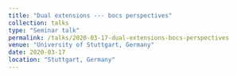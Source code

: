```yaml
---
title: "Dual extensions --- bocs perspectives"
collection: talks
type: "Seminar talk"
permalink: /talks/2020-03-17-dual-extensions-bocs-perspectives
venue: "University of Stuttgart, Germany"
date: 2020-03-17
location: "Stuttgart, Germany"
---
```



